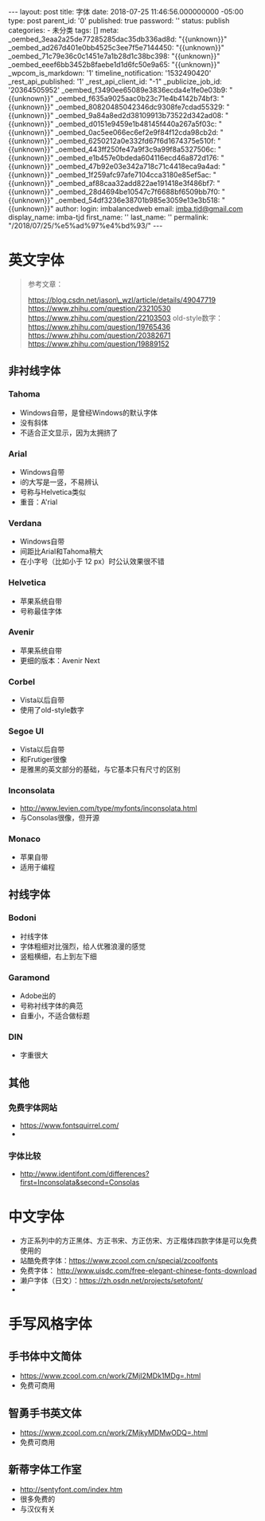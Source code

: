 --- layout: post title: 字体 date: 2018-07-25 11:46:56.000000000 -05:00 type: post parent\_id: '0' published: true password: '' status: publish categories: - 未分类 tags: [] meta: \_oembed\_3eaa2a25de77285285dac35db336ad8d: "{{unknown}}" \_oembed\_ad267d401e0bb4525c3ee7f5e7144450: "{{unknown}}" \_oembed\_71c79e36c0c1451e7a1b28d1c38bc398: "{{unknown}}" \_oembed\_eeef6bb3452b8faebe1d1d6fc50e9a65: "{{unknown}}" \_wpcom\_is\_markdown: '1' timeline\_notification: '1532490420' \_rest\_api\_published: '1' \_rest\_api\_client\_id: "-1" \_publicize\_job\_id: '20364505952' \_oembed\_f3490ee65089e3836ecda4e1fe0e03b9: "{{unknown}}" \_oembed\_f635a9025aac0b23c71e4b4142b74bf3: "{{unknown}}" \_oembed\_80820485042346dc9308fe7cdad55329: "{{unknown}}" \_oembed\_9a84a8ed2d38109913b73522d342ad08: "{{unknown}}" \_oembed\_d0151e9459e1b48145f440a267a5f03c: "{{unknown}}" \_oembed\_0ac5ee066ec6ef2e9f84f12cda98cb2d: "{{unknown}}" \_oembed\_6250212a0e332fd67f6d1674375e510f: "{{unknown}}" \_oembed\_443ff250fe47a9f3c9a99f8a5327506c: "{{unknown}}" \_oembed\_e1b457e0bdeda604116ecd46a872d176: "{{unknown}}" \_oembed\_47b92e03e342a718c71c4418eca9a4ad: "{{unknown}}" \_oembed\_1f259afc97afe7104cca3180e85ef5ac: "{{unknown}}" \_oembed\_af88caa32add822ae191418e3f486bf7: "{{unknown}}" \_oembed\_28d4694be10547c7f6688bf6509bb7f0: "{{unknown}}" \_oembed\_54df3236e38701b985e3059e13e3b518: "{{unknown}}" author: login: imbalancedweb email: imba.tjd@gmail.com display\_name: imba-tjd first\_name: '' last\_name: '' permalink: "/2018/07/25/%e5%ad%97%e4%bd%93/" ---

英文字体
========

> 参考文章：
>
> https://blog.csdn.net/jason\_wzl/article/details/49047719
>  https://www.zhihu.com/question/23210530
>  https://www.zhihu.com/question/22103503
>  old-style数字：https://www.zhihu.com/question/19765436
>  https://www.zhihu.com/question/20382671
>  https://www.zhihu.com/question/19889152

非衬线字体
----------

### Tahoma

-   Windows自带，是曾经Windows的默认字体
-   没有斜体
-   不适合正文显示，因为太拥挤了

### Arial

-   Windows自带
-   i的大写是一竖，不易辨认
-   号称与Helvetica类似
-   重音：A'rial

### Verdana

-   Windows自带
-   间距比Arial和Tahoma稍大
-   在小字号（比如小于 12 px）时公认效果很不错

### Helvetica

-   苹果系统自带
-   号称最佳字体

### Avenir

-   苹果系统自带
-   更细的版本：Avenir Next

### Corbel

-   Vista以后自带
-   使用了old-style数字

### Segoe UI

-   Vista以后自带
-   和Frutiger很像
-   是雅黑的英文部分的基础，与它基本只有尺寸的区别

### Inconsolata

-   http://www.levien.com/type/myfonts/inconsolata.html
-   与Consolas很像，但开源

### Monaco

-   苹果自带
-   适用于编程

衬线字体
--------

### Bodoni

-   衬线字体
-   字体粗细对比强烈，给人优雅浪漫的感觉
-   竖粗横细，右上到左下细

### Garamond

-   Adobe出的
-   号称衬线字体的典范
-   自重小，不适合做标题

### DIN

-   字重很大

其他
----

### 免费字体网站

-   https://www.fontsquirrel.com/
-   

### 字体比较

-   http://www.identifont.com/differences?first=Inconsolata&second=Consolas

中文字体
========

-   方正系列中的方正黑体、方正书宋、方正仿宋、方正楷体四款字体是可以免费使用的
-   站酷免费字体：https://www.zcool.com.cn/special/zcoolfonts
-   免费字体： http://www.uisdc.com/free-elegant-chinese-fonts-download
-   濑户字体（日文）：https://zh.osdn.net/projects/setofont/
-   

手写风格字体
============

手书体中文简体
--------------

-   https://www.zcool.com.cn/work/ZMjI2MDk1MDg=.html
-   免费可商用

智勇手书英文体
--------------

-   https://www.zcool.com.cn/work/ZMjkyMDMwODQ=.html
-   免费可商用

新蒂字体工作室
--------------

-   http://sentyfont.com/index.htm
-   很多免费的
-   与汉仪有关


